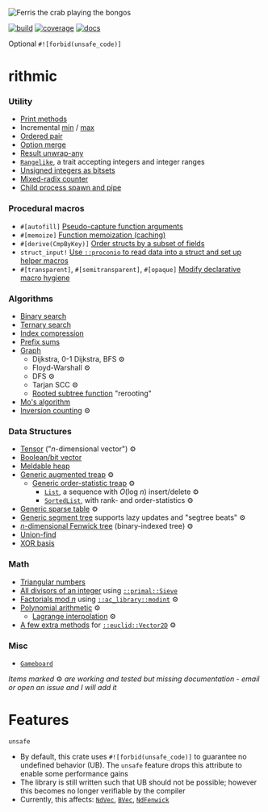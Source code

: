 ![Ferris the crab playing the bongos](https://barryfam.io/rithmic/rithmic.png)

[![build](https://img.shields.io/github/actions/workflow/status/barryfam/rithmic/ci.yml?branch=master)](https://github.com/barryfam/rithmic/actions/workflows/ci.yml)
[![coverage](https://img.shields.io/coveralls/github/barryfam/rithmic)](https://coveralls.io/github/barryfam/rithmic)
[![docs](https://img.shields.io/badge/docs-partial-yellow)](https://barryfam.io/rithmic/doc/rithmic/)

Optional `#![forbid(unsafe_code)]`

# rithmic

### Utility
- [Print methods](https://barryfam.io/rithmic/doc/rithmic/trait.PrintMethods.html)
- Incremental [min](https://barryfam.io/rithmic/doc/rithmic/macro.imin.html) / [max](https://barryfam.io/rithmic/doc/rithmic/macro.imax.html)
- [Ordered pair](https://barryfam.io/rithmic/doc/rithmic/trait.OrdPair.html)
- [Option merge](https://barryfam.io/rithmic/doc/rithmic/trait.OptionMerge.html)
- [Result unwrap-any](https://barryfam.io/rithmic/doc/rithmic/trait.UnwrapAny.html)
- [`Rangelike`](https://barryfam.io/rithmic/doc/rithmic/trait.Rangelike.html), a trait accepting integers and integer ranges
- [Unsigned integers as bitsets](https://barryfam.io/rithmic/doc/rithmic/trait.IntBitOps.html)
- [Mixed-radix counter](https://barryfam.io/rithmic/doc/rithmic/type.OdometerLE.html)
- [Child process spawn and pipe](https://www.barryfam.io/rithmic/doc/rithmic/struct.Ipc.html)

### Procedural macros
- `#[autofill]` [Pseudo-capture function arguments](https://www.barryfam.io/rithmic/doc/rithmic/attr.autofill.html)
- `#[memoize]` [Function memoization (caching)](https://www.barryfam.io/rithmic/doc/rithmic/attr.memoize.html)
- `#[derive(CmpByKey)]` [Order structs by a subset of fields](https://www.barryfam.io/rithmic/doc/rithmic/derive.CmpByKey.html)
- `struct_input!` [Use `::proconio` to read data into a struct and set up helper macros](https://www.barryfam.io/rithmic/doc/rithmic/macro.struct_input.html)
- `#[transparent]`, `#[semitransparent]`, `#[opaque]` [Modify declarative macro hygiene](https://www.barryfam.io/rithmic/doc/rithmic/attr.transparent.html)

### Algorithms
- [Binary search](https://barryfam.io/rithmic/doc/rithmic/fn.binary_search.html)
- [Ternary search](https://barryfam.io/rithmic/doc/rithmic/fn.ternary_search.html)
- [Index compression](https://barryfam.io/rithmic/doc/rithmic/trait.IndexCompress.html)
- [Prefix sums](https://barryfam.io/rithmic/doc/rithmic/trait.PrefixSums.html)
- [Graph](https://barryfam.io/rithmic/doc/rithmic/graph/struct.Graph.html)
    - Dijkstra, 0-1 Dijkstra, BFS ⚙️
    - Floyd-Warshall ⚙️
    - DFS ⚙️
    - Tarjan SCC ⚙️
    - [Rooted subtree function](https://barryfam.io/rithmic/doc/rithmic/graph/struct.Graph.html#method.rooted_subtree_fn) "rerooting"
- [Mo's algorithm](https://barryfam.io/rithmic/doc/rithmic/fn.mo_algorithm.html)
- [Inversion counting](https://barryfam.io/rithmic/doc/rithmic/trait.CountInversions.html) ⚙️

### Data Structures
- [Tensor](https://barryfam.io/rithmic/doc/rithmic/struct.NdVec.html) ("*n*-dimensional vector") ⚙️
- [Boolean/bit vector](https://barryfam.io/rithmic/doc/rithmic/struct.BVec.html)
- [Meldable heap](https://barryfam.io/rithmic/doc/rithmic/meld_heap/type.MeldHeap.html)
- [Generic augmented treap](https://barryfam.io/rithmic/doc/rithmic/aug_treap/struct.AugTreap.html) ⚙️
    - [Generic order-statistic treap](https://barryfam.io/rithmic/doc/rithmic/aug_treap/order_treap/struct.OrderTreap.html) ⚙️
        - [`List`](https://barryfam.io/rithmic/doc/rithmic/aug_treap/order_treap/struct.List.html), a sequence with *O*(log *n*) insert/delete ⚙️
        - [`SortedList`](https://barryfam.io/rithmic/doc/rithmic/aug_treap/order_treap/struct.SortedList.html), with rank- and order-statistics ⚙️
- [Generic sparse table](https://barryfam.io/rithmic/doc/rithmic/struct.SparseTable.html) ⚙️
- [Generic segment tree](https://barryfam.io/rithmic/doc/rithmic/monoid_ds/struct.SegTree.html) supports lazy updates and "segtree beats" ⚙️
- [*n*-dimensional Fenwick tree](https://barryfam.io/rithmic/doc/rithmic/monoid_ds/struct.NdFenwick.html) (binary-indexed tree) ⚙️
- [Union-find](https://barryfam.io/rithmic/doc/rithmic/struct.UnionFind.html)
- [XOR basis](https://barryfam.io/rithmic/doc/rithmic/xor_basis/index.html)

### Math
- [Triangular numbers](https://barryfam.io/rithmic/doc/rithmic/triangular_n/index.html)
- [All divisors of an integer](https://barryfam.io/rithmic/doc/rithmic/trait.Divisors.html#tymethod.divisors) using [`::primal::Sieve`](https://docs.rs/primal/latest/primal/struct.Sieve.html)
- [Factorials mod *n*](https://barryfam.io/rithmic/doc/rithmic/struct.FactorialTable.html) using [`::ac_library::modint`](https://barryfam.io/rithmic/doc/ac_library/modint/index.html) ⚙️
- [Polynomial arithmetic](https://barryfam.io/rithmic/doc/rithmic/polynomial/index.html) ⚙️
    - [Lagrange interpolation](https://barryfam.io/rithmic/doc/rithmic/polynomial/fn.lagrange_interpolation.html) ⚙️
- [A few extra methods](https://barryfam.io/rithmic/doc/rithmic/trait.Vector2DMore.html) for [`::euclid::Vector2D`](https://docs.rs/euclid/latest/euclid/struct.Vector2D.html) ⚙️

### Misc
- [`Gameboard`](https://barryfam.io/rithmic/doc/rithmic/gameboard/struct.Gameboard.html)

*Items marked* ⚙️ *are working and tested but missing documentation - email or open an issue and I will add it*

# Features
`unsafe`
* By default, this crate uses `#![forbid(unsafe_code)]` to guarantee no undefined behavior (UB). The `unsafe` feature drops this attribute to enable some performance gains
* The library is still written such that UB should not be possible; however this becomes no longer verifiable by the compiler
* Currently, this affects: [`NdVec`](https://barryfam.io/rithmic/doc/rithmic/struct.NdVec.html), [`BVec`](https://barryfam.io/rithmic/doc/rithmic/struct.BVec.html), [`NdFenwick`](https://barryfam.io/rithmic/doc/rithmic/monoid_ds/struct.NdFenwick.html)

